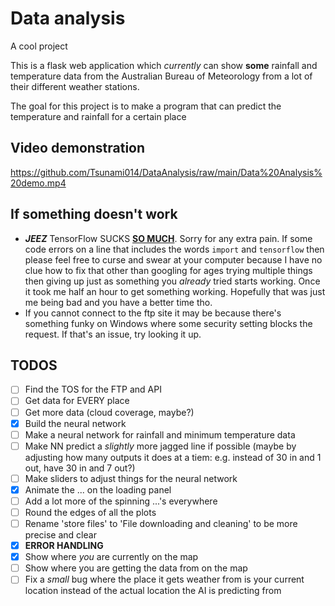 # Data analysis
A cool project

This is a flask web application which *currently* can show **some** rainfall and temperature data from the Australian Bureau of Meteorology from a lot of their different weather stations.

The goal for this project is to make a program that can predict the temperature and rainfall for a certain place

## Video demonstration

https://github.com/Tsunami014/DataAnalysis/raw/main/Data%20Analysis%20demo.mp4

## If something doesn't work
 - ***JEEZ*** TensorFlow SUCKS **<u>SO MUCH</u>**. Sorry for any extra pain. If some code errors on a line that includes the words `import` and `tensorflow` then please feel free to curse and swear at your computer because I have no clue how to fix that other than googling for ages trying multiple things then giving up just as something you *already* tried starts working. Once it took me half an hour to get something working. Hopefully that was just me being bad and you have a better time tho.
 - If you cannot connect to the ftp site it may be because there's something funky on Windows where some security setting blocks the request. If that's an issue, try looking it up.

## TODOS
 - [ ] Find the TOS for the FTP and API
 - [ ] Get data for EVERY place
 - [ ] Get more data (cloud coverage, maybe?)
 - [x] Build the neural network
 - [ ] Make a neural network for rainfall and minimum temperature data
 - [ ] Make NN predict a *slightly* more jagged line if possible (maybe by adjusting how many outputs it does at a tiem: e.g. instead of 30 in and 1 out, have 30 in and 7 out?)
 - [ ] Make sliders to adjust things for the neural network
 - [x] Animate the ... on the loading panel
 - [ ] Add a lot more of the spinning ...'s everywhere
 - [ ] Round the edges of all the plots
 - [ ] Rename 'store files' to 'File downloading and cleaning' to be more precise and clear
 - [x] **ERROR HANDLING**
 - [x] Show where *you* are currently on the map
 - [ ] Show where you are getting the data from on the map
 - [ ] Fix a *small* bug where the place it gets weather from is your current location instead of the actual location the AI is predicting from
